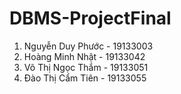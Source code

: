 # DBMS-ProjectFinal
1. Nguyễn Duy Phước - 19133003
2. Hoàng Minh Nhật - 19133042
3. Võ Thị Ngọc Thắm - 19133051
4. Đào Thị Cẩm Tiên - 19133055
